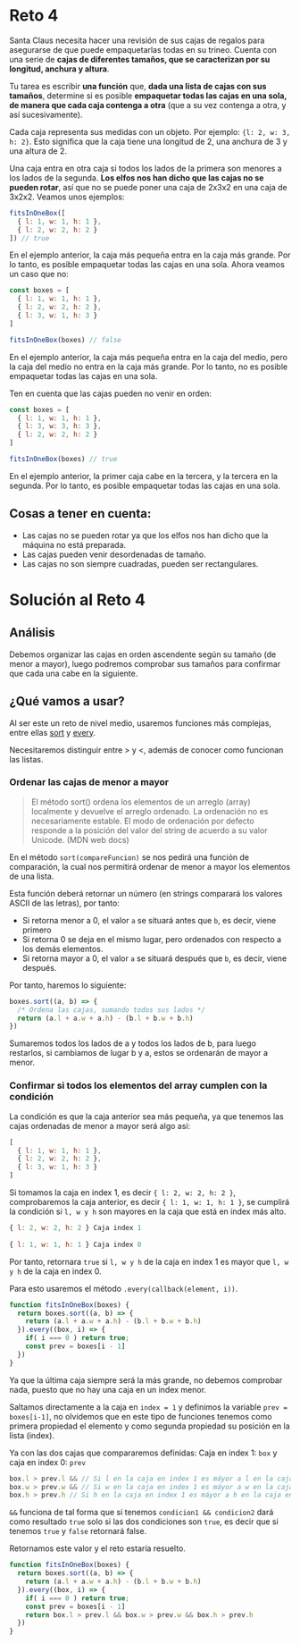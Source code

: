 # Reto 4

Santa Claus necesita hacer una revisión de sus cajas de regalos para asegurarse de que puede empaquetarlas todas en su trineo. Cuenta con una serie de **cajas de diferentes tamaños, que se caracterizan por su longitud, anchura y altura**.

Tu tarea es escribir **una función** que, **dada una lista de cajas con sus tamaños**, determine si es posible **empaquetar todas las cajas en una sola, de manera que cada caja contenga a otra** (que a su vez contenga a otra, y así sucesivamente).

Cada caja representa sus medidas con un objeto. Por ejemplo: `{l: 2, w: 3, h: 2}`. Esto significa que la caja tiene una longitud de 2, una anchura de 3 y una altura de 2.

Una caja entra en otra caja si todos los lados de la primera son menores a los lados de la segunda. **Los elfos nos han dicho que las cajas no se pueden rotar**, así que no se puede poner una caja de 2x3x2 en una caja de 3x2x2. Veamos unos ejemplos:

```js
fitsInOneBox([
  { l: 1, w: 1, h: 1 },
  { l: 2, w: 2, h: 2 }
]) // true
```

En el ejemplo anterior, la caja más pequeña entra en la caja más grande. Por lo tanto, es posible empaquetar todas las cajas en una sola. Ahora veamos un caso que no:

```js
const boxes = [
  { l: 1, w: 1, h: 1 },
  { l: 2, w: 2, h: 2 },
  { l: 3, w: 1, h: 3 }
]

fitsInOneBox(boxes) // false
```

En el ejemplo anterior, la caja más pequeña entra en la caja del medio, pero la caja del medio no entra en la caja más grande. Por lo tanto, no es posible empaquetar todas las cajas en una sola.

Ten en cuenta que las cajas pueden no venir en orden:

```js
const boxes = [
  { l: 1, w: 1, h: 1 },
  { l: 3, w: 3, h: 3 },
  { l: 2, w: 2, h: 2 }
]

fitsInOneBox(boxes) // true
```

En el ejemplo anterior, la primer caja cabe en la tercera, y la tercera en la segunda. Por lo tanto, es posible empaquetar todas las cajas en una sola.

## Cosas a tener en cuenta:

 - Las cajas no se pueden rotar ya que los elfos nos han dicho que la máquina no está preparada.
 - Las cajas pueden venir desordenadas de tamaño.
 - Las cajas no son siempre cuadradas, pueden ser rectangulares.

# Solución al Reto 4

## Análisis

Debemos organizar las cajas en orden ascendente según su tamaño (de menor a mayor), luego podremos comprobar sus tamaños para confirmar que cada una cabe en la siguiente. 

## ¿Qué vamos a usar? 

Al ser este un reto de nivel medio, usaremos funciones más complejas, entre ellas [sort](https://developer.mozilla.org/es/docs/Web/JavaScript/Reference/Global_Objects/Array/sort) y [every](https://developer.mozilla.org/es/docs/Web/JavaScript/Reference/Global_Objects/Array/every).

Necesitaremos distinguir entre > y <, además de conocer como funcionan las listas.

### Ordenar las cajas de menor a mayor

> El método sort() ordena los elementos de un arreglo (array) localmente y devuelve el arreglo ordenado. La ordenación no es necesariamente estable. El modo de ordenación por defecto responde a la posición del valor del string de acuerdo a su valor Unicode. (MDN web docs)

En el método `sort(compareFuncion)` se nos pedirá una función de comparación, la cual nos permitirá ordenar de menor a mayor los elementos de una lista.

Esta función deberá retornar un número (en strings comparará los valores ASCII de las letras), por tanto:

 - Si retorna menor a 0, el valor `a` se situará antes que `b`, es decir, viene primero
 - Si retorna 0 se deja en el mismo lugar, pero ordenados con respecto a los demás elementos.
 - Si retorna mayor a 0, el valor `a` se situará después que `b`, es decir, viene después.

Por tanto, haremos lo siguiente: 

```js
boxes.sort((a, b) => {
  /* Ordena las cajas, sumando todos sus lados */
  return (a.l + a.w + a.h) - (b.l + b.w + b.h)
})
```

Sumaremos todos los lados de a y todos los lados de b, para luego restarlos, si cambiamos de lugar b y a, estos se ordenarán de mayor a menor.

### Confirmar si todos los elementos del array cumplen con la condición

La condición es que la caja anterior sea más pequeña, ya que tenemos las cajas ordenadas de menor a mayor será algo así:

```js
[ 
  { l: 1, w: 1, h: 1 }, 
  { l: 2, w: 2, h: 2 }, 
  { l: 3, w: 1, h: 3 } 
]
```

Si tomamos la caja en index 1, es decir `{ l: 2, w: 2, h: 2 }`, comprobaremos la caja anterior, es decir `{ l: 1, w: 1, h: 1 }`, se cumplirá la condición si `l, w y h` son mayores en la caja que está en index más alto.

```js
{ l: 2, w: 2, h: 2 } Caja index 1
     
{ l: 1, w: 1, h: 1 } Caja index 0
```

Por tanto, retornara `true` si `l, w y h` de la caja en index 1 es mayor que `l, w y h` de la caja en index 0.

Para esto usaremos el método `.every(callback(element, i))`.

```js
function fitsInOneBox(boxes) {
  return boxes.sort((a, b) => {
    return (a.l + a.w + a.h) - (b.l + b.w + b.h)
  }).every((box, i) => {
    if( i === 0 ) return true;
    const prev = boxes[i - 1]
  })
}
```

Ya que la última caja siempre será la más grande, no debemos comprobar nada, puesto que no hay una caja en un index menor. 

Saltamos directamente a la caja en `index = 1` y definimos la variable `prev = boxes[i-1]`, no olvidemos que en este tipo de funciones tenemos como primera propiedad el elemento y como segunda propiedad su posición en la lista (index).

Ya con las dos cajas que compararemos definidas: Caja en index 1: `box` y caja en index 0: `prev`

```js
box.l > prev.l && // Si l en la caja en index 1 es máyor a l en la caja en index 0 dara true
box.w > prev.w && // Si w en la caja en index 1 es máyor a w en la caja en index 0 dara true
box.h > prev.h // Si h en la caja en index 1 es máyor a h en la caja en index 0 dara true
```

`&&` funciona de tal forma que si tenemos `condicion1 && condicion2` dará como resultado `true` solo si las dos condiciones son `true`, es decir que si tenemos `true` y `false` retornará false.

Retornamos este valor y el reto estaría resuelto.

```js
function fitsInOneBox(boxes) {
  return boxes.sort((a, b) => {
    return (a.l + a.w + a.h) - (b.l + b.w + b.h)
  }).every((box, i) => {
    if( i === 0 ) return true;
    const prev = boxes[i - 1]
    return box.l > prev.l && box.w > prev.w && box.h > prev.h
  })
}
```